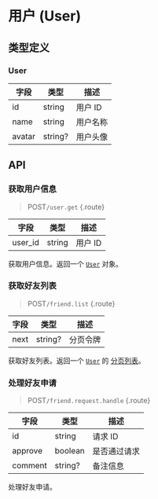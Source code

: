# 用户 (User)

## 类型定义

### User

| 字段 | 类型 | 描述 |
| --- | --- | --- |
| id | string | 用户 ID |
| name | string | 用户名称 |
| avatar | string? | 用户头像 |

## API

### 获取用户信息

> <badge>POST</badge>`/user.get` {.route}

| 字段 | 类型 | 描述 |
| --- | --- | --- |
| user_id | string | 用户 ID |

获取用户信息。返回一个 [`User`](#user) 对象。

### 获取好友列表

> <badge>POST</badge>`/friend.list` {.route}

| 字段 | 类型 | 描述 |
| --- | --- | --- |
| next | string? | 分页令牌 |

获取好友列表。返回一个 [`User`](#user) 的 [分页列表](../protocol/api.md#分页)。

### 处理好友申请

> <badge>POST</badge>`/friend.request.handle` {.route}

| 字段 | 类型 | 描述 |
| --- | --- | --- |
| id | string | 请求 ID |
| approve | boolean | 是否通过请求 |
| comment | string? | 备注信息 |

处理好友申请。

